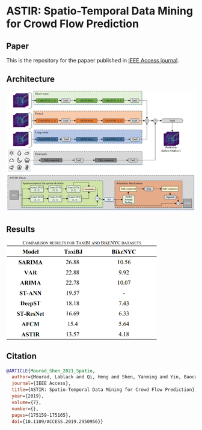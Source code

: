 # ASTIR: Spatio-Temporal Data Mining for Crowd Flow Prediction

## Paper

This is the repository for the papaer published in [IEEE Access journal](https://ieeexplore.ieee.org/document/8889654).

## Architecture

![ASTIR Architecture](Extra/ASTIR_architecture.png)

## Results

<img src="Extra/2019-12-10.png" width=400 align=center>

## Citation

```bibtex
@ARTICLE{Mourad_Shen_2021_Spatio,
  author={Mourad, Lablack and Qi, Heng and Shen, Yanming and Yin, Baocai},
  journal={IEEE Access},
  title={ASTIR: Spatio-Temporal Data Mining for Crowd Flow Prediction},
  year={2019},
  volume={7},
  number={},
  pages={175159-175165},
  doi={10.1109/ACCESS.2019.2950956}}

```
